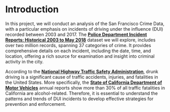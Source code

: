 # Introduction
In this project, we will conduct an analysis of the San Francisco Crime Data, with a particular emphasis on incidents of driving under the influence (DUI) recorded between 2003 and 2017. The **[Police Department Incident Reports: Historical 2003 to May 2018](https://data.sfgov.org/Public-Safety/Police-Department-Incident-Reports-Historical-2003/tmnf-yvry/about_data)** dataset we will explore, includes over two million records, spanning 37 categories of crime. It provides comprehensive details on each incident, including the date, time, and location, offering a rich source for examination and insight into criminal activity in the city.  

According to the **[National Highway Traffic Safety Administration](https://www.nhtsa.gov/risky-driving/drunk-driving)**, drunk driving is a significant cause of traffic accidents, injuries, and fatalities in the United States. More specifically, the **[State of California Department of Motor Vehicles](https://www.dmv.ca.gov/portal/uploads/2021/03/2016-Annual-Report-of-the-California-DUI-Management-Information-System.pdf)** annual reports show more than 30% of all traffic fatalities in California are alcohol-related. Therefore, it is essential to understand the patterns and trends of DUI incidents to develop effective strategies for prevention and enforcement.